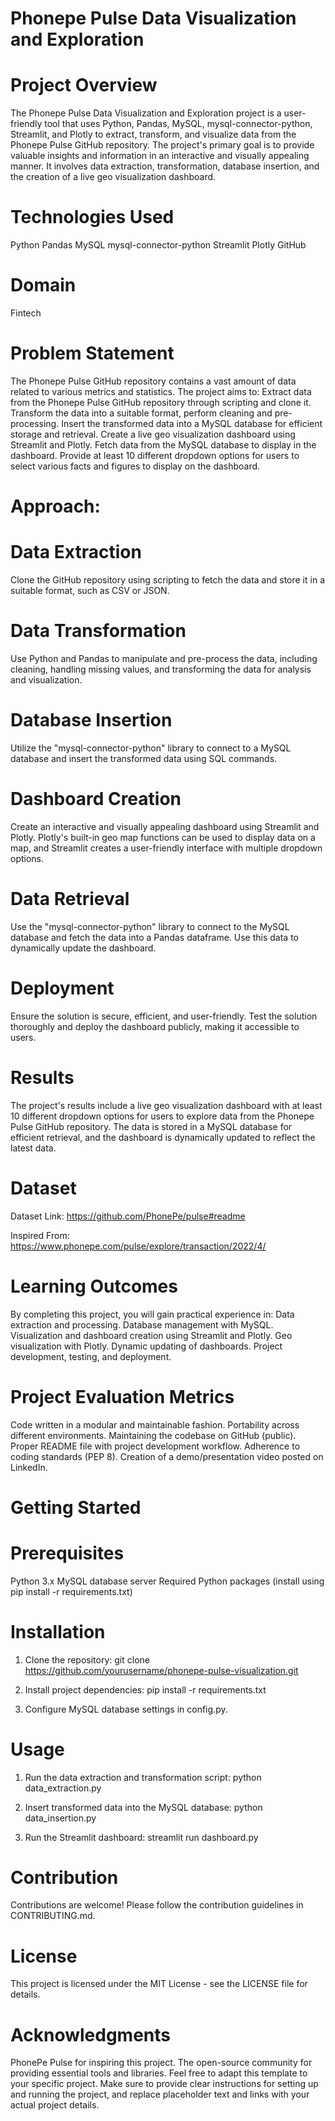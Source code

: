 # Phonepe Pulse Data Visualization and Exploration
# Project Overview
The Phonepe Pulse Data Visualization and Exploration project is a user-friendly tool that uses Python, Pandas, MySQL, mysql-connector-python, Streamlit, and Plotly to extract, transform, and visualize data from the Phonepe Pulse GitHub repository. The project's primary goal is to provide valuable insights and information in an interactive and visually appealing manner. It involves data extraction, transformation, database insertion, and the creation of a live geo visualization dashboard.

# Technologies Used
Python
Pandas
MySQL
mysql-connector-python
Streamlit
Plotly
GitHub
# Domain
Fintech

# Problem Statement
The Phonepe Pulse GitHub repository contains a vast amount of data related to various metrics and statistics. The project aims to:
Extract data from the Phonepe Pulse GitHub repository through scripting and clone it.
Transform the data into a suitable format, perform cleaning and pre-processing.
Insert the transformed data into a MySQL database for efficient storage and retrieval.
Create a live geo visualization dashboard using Streamlit and Plotly.
Fetch data from the MySQL database to display in the dashboard.
Provide at least 10 different dropdown options for users to select various facts and figures to display on the dashboard.

# Approach:

# Data Extraction
Clone the GitHub repository using scripting to fetch the data and store it in a suitable format, such as CSV or JSON.
# Data Transformation
Use Python and Pandas to manipulate and pre-process the data, including cleaning, handling missing values, and transforming the data for analysis and visualization.
# Database Insertion
Utilize the "mysql-connector-python" library to connect to a MySQL database and insert the transformed data using SQL commands.
# Dashboard Creation
Create an interactive and visually appealing dashboard using Streamlit and Plotly. Plotly's built-in geo map functions can be used to display data on a map, and Streamlit creates a user-friendly interface with multiple dropdown options.
# Data Retrieval
Use the "mysql-connector-python" library to connect to the MySQL database and fetch the data into a Pandas dataframe. Use this data to dynamically update the dashboard.
# Deployment
Ensure the solution is secure, efficient, and user-friendly. Test the solution thoroughly and deploy the dashboard publicly, making it accessible to users.
# Results
The project's results include a live geo visualization dashboard with at least 10 different dropdown options for users to explore data from the Phonepe Pulse GitHub repository. The data is stored in a MySQL database for efficient retrieval, and the dashboard is dynamically updated to reflect the latest data.

# Dataset
Dataset Link: https://github.com/PhonePe/pulse#readme

Inspired From: https://www.phonepe.com/pulse/explore/transaction/2022/4/

# Learning Outcomes
By completing this project, you will gain practical experience in:
Data extraction and processing.
Database management with MySQL.
Visualization and dashboard creation using Streamlit and Plotly.
Geo visualization with Plotly.
Dynamic updating of dashboards.
Project development, testing, and deployment.

# Project Evaluation Metrics
Code written in a modular and maintainable fashion.
Portability across different environments.
Maintaining the codebase on GitHub (public).
Proper README file with project development workflow.
Adherence to coding standards (PEP 8).
Creation of a demo/presentation video posted on LinkedIn.
# Getting Started
# Prerequisites
Python 3.x
MySQL database server
Required Python packages (install using pip install -r requirements.txt)

# Installation
1. Clone the repository:
git clone https://github.com/yourusername/phonepe-pulse-visualization.git

2. Install project dependencies:
pip install -r requirements.txt

3. Configure MySQL database settings in config.py.

# Usage
1. Run the data extraction and transformation script:
python data_extraction.py

2. Insert transformed data into the MySQL database:
python data_insertion.py

3. Run the Streamlit dashboard:
streamlit run dashboard.py

# Contribution
Contributions are welcome! Please follow the contribution guidelines in CONTRIBUTING.md.

# License
This project is licensed under the MIT License - see the LICENSE file for details.

# Acknowledgments
PhonePe Pulse for inspiring this project.
The open-source community for providing essential tools and libraries.
Feel free to adapt this template to your specific project. Make sure to provide clear instructions for setting up and running the project, and replace placeholder text and links with your actual project details.

